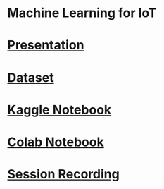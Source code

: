 # Machine Learning for IoT

# [Presentation](https://github.com/sarithdm/iot/blob/master/Machine%20Learning%20for%20IoT)

# [Dataset](https://www.kaggle.com/taranvee/smart-home-dataset-with-weather-information)

# [Kaggle Notebook](https://www.kaggle.com/sarithdivakar/machine-learning-for-iot)

# [Colab Notebook](https://github.com/sarithdm/iot/blob/master/Machine_Learning_for_IoT.ipynb)

# [Session Recording](https://www.youtube.com/watch?v=WWa6WOSgBHU&t=715s)
